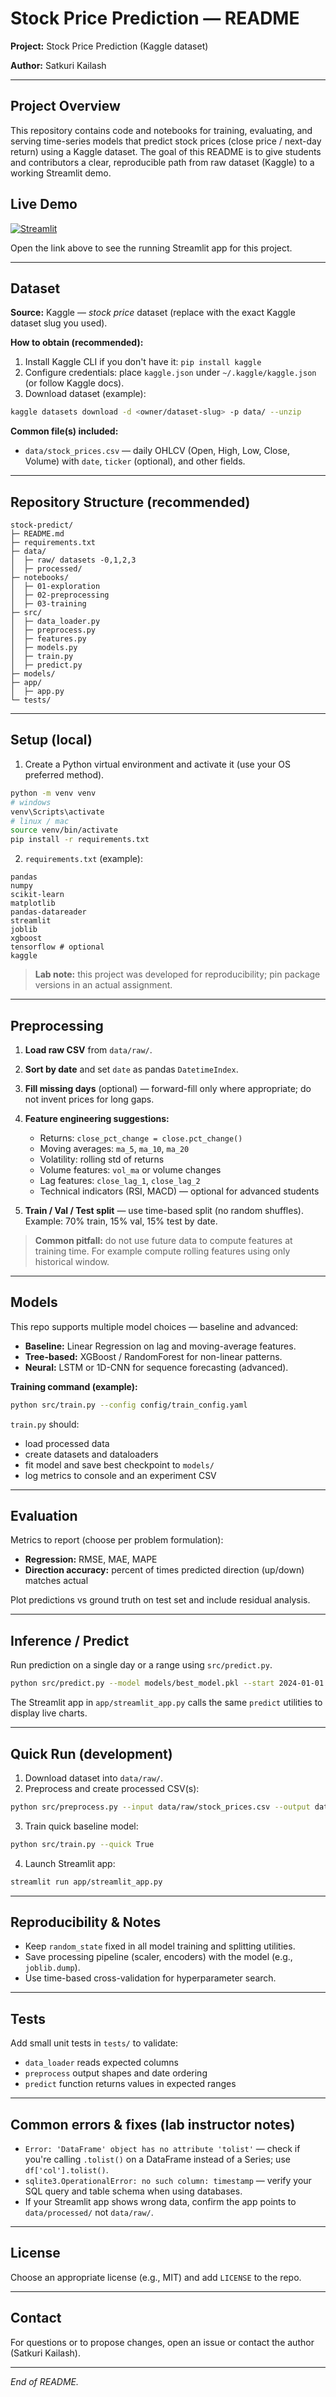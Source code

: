 # Stock Price Prediction — README

**Project:** Stock Price Prediction (Kaggle dataset)

**Author:** Satkuri Kailash

---

## Project Overview
This repository contains code and notebooks for training, evaluating, and serving time-series models that predict stock prices (close price / next-day return) using a Kaggle dataset. The goal of this README is to give students and contributors a clear, reproducible path from raw dataset (Kaggle) to a working Streamlit demo.

## Live Demo
[![Streamlit](https://static.streamlit.io/badges/streamlit_badge_black_white.svg)](https://reviewvibe.streamlit.app/)

Open the link above to see the running Streamlit app for this project.

---

## Dataset
**Source:** Kaggle — *stock price* dataset (replace with the exact Kaggle dataset slug you used).

**How to obtain (recommended):**
1. Install Kaggle CLI if you don't have it: `pip install kaggle`
2. Configure credentials: place `kaggle.json` under `~/.kaggle/kaggle.json` (or follow Kaggle docs).
3. Download dataset (example):

```bash
kaggle datasets download -d <owner/dataset-slug> -p data/ --unzip
```

**Common file(s) included:**
- `data/stock_prices.csv` — daily OHLCV (Open, High, Low, Close, Volume) with `date`, `ticker` (optional), and other fields.


---

## Repository Structure (recommended)
```
stock-predict/
├─ README.md
├─ requirements.txt
├─ data/
│  ├─ raw/ datasets -0,1,2,3
│  ├─ processed/
├─ notebooks/
│  ├─ 01-exploration
│  ├─ 02-preprocessing
│  ├─ 03-training
├─ src/
│  ├─ data_loader.py
│  ├─ preprocess.py
│  ├─ features.py
│  ├─ models.py
│  ├─ train.py
│  ├─ predict.py
├─ models/
├─ app/
│  ├─ app.py
└─ tests/
```

---

## Setup (local)
1. Create a Python virtual environment and activate it (use your OS preferred method).

```bash
python -m venv venv
# windows
venv\Scripts\activate
# linux / mac
source venv/bin/activate
pip install -r requirements.txt
```

2. `requirements.txt` (example):
```
pandas
numpy
scikit-learn
matplotlib
pandas-datareader
streamlit
joblib
xgboost
tensorflow # optional
kaggle
```

> **Lab note:** this project was developed for reproducibility; pin package versions in an actual assignment.

---

## Preprocessing
1. **Load raw CSV** from `data/raw/`.
2. **Sort by date** and set `date` as pandas `DatetimeIndex`.
3. **Fill missing days** (optional) — forward-fill only where appropriate; do not invent prices for long gaps.
4. **Feature engineering suggestions:**
   - Returns: `close_pct_change = close.pct_change()`
   - Moving averages: `ma_5`, `ma_10`, `ma_20`
   - Volatility: rolling std of returns
   - Volume features: `vol_ma` or volume changes
   - Lag features: `close_lag_1`, `close_lag_2`
   - Technical indicators (RSI, MACD) — optional for advanced students

5. **Train / Val / Test split** — use time-based split (no random shuffles). Example: 70% train, 15% val, 15% test by date.

> **Common pitfall:** do not use future data to compute features at training time. For example compute rolling features using only historical window.

---

## Models
This repo supports multiple model choices — baseline and advanced:
- **Baseline:** Linear Regression on lag and moving-average features.
- **Tree-based:** XGBoost / RandomForest for non-linear patterns.
- **Neural:** LSTM or 1D-CNN for sequence forecasting (advanced).

**Training command (example):**
```bash
python src/train.py --config config/train_config.yaml
```

`train.py` should:
- load processed data
- create datasets and dataloaders
- fit model and save best checkpoint to `models/`
- log metrics to console and an experiment CSV

---

## Evaluation
Metrics to report (choose per problem formulation):
- **Regression:** RMSE, MAE, MAPE
- **Direction accuracy:** percent of times predicted direction (up/down) matches actual

Plot predictions vs ground truth on test set and include residual analysis.

---

## Inference / Predict
Run prediction on a single day or a range using `src/predict.py`.

```bash
python src/predict.py --model models/best_model.pkl --start 2024-01-01 --end 2024-02-01
```

The Streamlit app in `app/streamlit_app.py` calls the same `predict` utilities to display live charts.

---

## Quick Run (development)
1. Download dataset into `data/raw/`.
2. Preprocess and create processed CSV(s):
```bash
python src/preprocess.py --input data/raw/stock_prices.csv --output data/processed/processed.csv
```
3. Train quick baseline model:
```bash
python src/train.py --quick True
```
4. Launch Streamlit app:
```bash
streamlit run app/streamlit_app.py
```

---

## Reproducibility & Notes
- Keep `random_state` fixed in all model training and splitting utilities.
- Save processing pipeline (scaler, encoders) with the model (e.g., `joblib.dump`).
- Use time-based cross-validation for hyperparameter search.

---

## Tests
Add small unit tests in `tests/` to validate:
- `data_loader` reads expected columns
- `preprocess` output shapes and date ordering
- `predict` function returns values in expected ranges

---

## Common errors & fixes (lab instructor notes)
- `Error: 'DataFrame' object has no attribute 'tolist'` — check if you're calling `.tolist()` on a DataFrame instead of a Series; use `df['col'].tolist()`.
- `sqlite3.OperationalError: no such column: timestamp` — verify your SQL query and table schema when using databases.
- If your Streamlit app shows wrong data, confirm the app points to `data/processed/` not `data/raw/`.

---

## License
Choose an appropriate license (e.g., MIT) and add `LICENSE` to the repo.

---

## Contact
For questions or to propose changes, open an issue or contact the author (Satkuri Kailash).

---

*End of README.*


